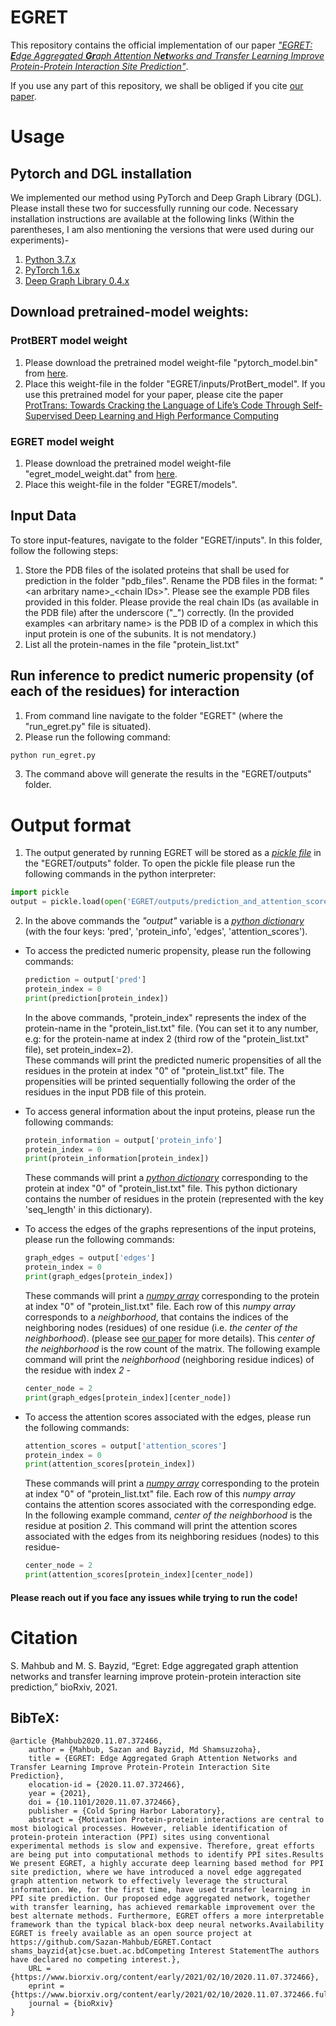 # EGRET
This repository contains the official implementation of our paper [*"EGRET: **E**dge Aggregated **Gr**aph Attention N**et**works and Transfer Learning Improve Protein-Protein Interaction Site Prediction"*](https://doi.org/10.1101/2020.11.07.372466).

If you use any part of this repository, we shall be obliged if you cite [our paper](https://doi.org/10.1101/2020.11.07.372466).

# Usage
## Pytorch and DGL installation
We implemented our method using PyTorch and Deep Graph Library (DGL). Please install these two for successfully running our code. Necessary installation instructions are available at the following links (Within the parentheses, I am also mentioning the versions that were used during our experiments)-
1. [Python 3.7.x](https://www.python.org/downloads/)
2. [PyTorch 1.6.x](https://pytorch.org/get-started/locally/#start-locally)
3. [Deep Graph Library 0.4.x](https://docs.dgl.ai/en/0.4.x/install)

## Download pretrained-model weights:
### ProtBERT model weight
1. Please download the pretrained model weight-file "pytorch_model.bin" from [here](https://drive.google.com/file/d/10MLado6OTLtQ_RWbBEyZNaPCVXaCf73z/view?usp=sharing).
2. Place this weight-file in the folder "EGRET/inputs/ProtBert_model".
If you use this pretrained model for your paper, please cite the paper [ProtTrans: Towards Cracking the Language of Life’s Code Through Self-Supervised Deep Learning and High Performance Computing](https://www.biorxiv.org/content/10.1101/2020.07.12.199554v2)
### EGRET model weight
1. Please download the pretrained model weight-file "egret_model_weight.dat" from [here](https://drive.google.com/file/d/1KsbJ6x8y_8YneO29d81khIhXwt57SWwz/view?usp=sharing).
2. Place this weight-file in the folder "EGRET/models".

## Input Data
To store input-features, navigate to the folder "EGRET/inputs". In this folder, follow the following steps:
1. Store the PDB files of the isolated proteins that shall be used for prediction in the folder "pdb_files". Rename the PDB files in the format: "\<an arbritary name\>\_\<chain IDs\>". Please see the example PDB files provided in this folder. Please provide the real chain IDs (as available in the PDB file) after the underscore ("\_") correctly. (In the provided examples \<an arbritary name\> is the PDB ID of a complex in which this input protein is one of the subunits. It is not mendatory.)
2. List all the protein-names in the file "protein_list.txt"

## Run inference to predict numeric propensity (of each of the residues) for interaction
1. From command line navigate to the folder "EGRET" (where the "run_egret.py" file is situated).
2. Please run the following command:
```python
python run_egret.py
```
3. The command above will generate the results in the "EGRET/outputs" folder.

# Output format
1. The output generated by running EGRET will be stored as a [*pickle file*](https://docs.python.org/3/library/pickle.html) in the "EGRET/outputs" folder. To open the pickle file please run the following commands in the python interpreter:
  ```python
  import pickle
  output = pickle.load(open('EGRET/outputs/prediction_and_attention_scores.pkl', 'rb'))
  ```
2. In the above commands the *"output"* variable is a [*python dictionary*](https://docs.python.org/3/tutorial/datastructures.html#dictionaries) (with the four keys: 'pred', 'protein_info', 'edges', 'attention_scores').  
  - To access the predicted numeric propensity, please run the following commands:  
    ```python
    prediction = output['pred']  
    protein_index = 0  
    print(prediction[protein_index])  
    ```
    In the above commands, "protein_index" represents the index of the protein-name in the "protein_list.txt" file. (You can set it to any number, e.g: for the protein-name at index 2 (third row of the "protein_list.txt" file), set protein_index=2).  
    These commands will print the predicted numeric propensities of all the residues in the protein at index "0" of "protein_list.txt" file. The propensities will be printed sequentially following the order of the residues in the input PDB file of this protein.  

  - To access general information about the input proteins, please run the following commands:  
    ```python
    protein_information = output['protein_info']  
    protein_index = 0  
    print(protein_information[protein_index])    
    ```
    These commands will print a [*python dictionary*](https://docs.python.org/3/tutorial/datastructures.html#dictionaries) corresponding to the protein at index "0" of "protein_list.txt" file. This python dictionary contains the number of residues in the protein (represented with the key 'seq_length' in this dictionary).  

  - To access the edges of the graphs representions of the input proteins, please run the following commands:  
    ```python
    graph_edges = output['edges']  
    protein_index = 0  
    print(graph_edges[protein_index])  
    ```
    These commands will print a [*numpy array*](https://numpy.org/doc/stable/reference/generated/numpy.array.html) corresponding to the protein at index "0" of "protein_list.txt" file. Each row of this *numpy array* corresponds to a *neighborhood*, that contains the indices of the neighboring nodes (residues) of one residue (i.e. *the center of the neighborhood*). (please see [our paper](https://doi.org/10.1101/2020.11.07.372466) for more details). This *center of the neighborhood* is the row count of the matrix. The following example command will print the *neighborhood* (neighboring residue indices) of the residue with index *2* -  
    ```python
    center_node = 2  
    print(graph_edges[protein_index][center_node])  
    ```
  
  - To access the attention scores associated with the edges, please run the following commands:  
    ```python
    attention_scores = output['attention_scores']  
    protein_index = 0  
    print(attention_scores[protein_index])  
    ```
    These commands will print a [*numpy array*](https://numpy.org/doc/stable/reference/generated/numpy.array.html) corresponding to the protein at index "0" of "protein_list.txt" file. Each row of this *numpy array* contains the attention scores associated with the corresponding edge. In the following example command, *center of the neighborhood* is the residue at position *2*. This command will print the attention scores associated with the edges from its neighboring residues (nodes) to this residue-  
    ```python
    center_node = 2  
    print(attention_scores[protein_index][center_node])  
    ```

#### Please reach out if you face any issues while trying to run the code!

# Citation
S. Mahbub and M. S. Bayzid, “Egret: Edge aggregated graph attention networks and
transfer learning improve protein-protein interaction site prediction,” bioRxiv, 2021.

## BibTeX:
```
@article {Mahbub2020.11.07.372466,
	author = {Mahbub, Sazan and Bayzid, Md Shamsuzzoha},
	title = {EGRET: Edge Aggregated Graph Attention Networks and Transfer Learning Improve Protein-Protein Interaction Site Prediction},
	elocation-id = {2020.11.07.372466},
	year = {2021},
	doi = {10.1101/2020.11.07.372466},
	publisher = {Cold Spring Harbor Laboratory},
	abstract = {Motivation Protein-protein interactions are central to most biological processes. However, reliable identification of protein-protein interaction (PPI) sites using conventional experimental methods is slow and expensive. Therefore, great efforts are being put into computational methods to identify PPI sites.Results We present EGRET, a highly accurate deep learning based method for PPI site prediction, where we have introduced a novel edge aggregated graph attention network to effectively leverage the structural information. We, for the first time, have used transfer learning in PPI site prediction. Our proposed edge aggregated network, together with transfer learning, has achieved remarkable improvement over the best alternate methods. Furthermore, EGRET offers a more interpretable framework than the typical black-box deep neural networks.Availability EGRET is freely available as an open source project at https://github.com/Sazan-Mahbub/EGRET.Contact shams_bayzid{at}cse.buet.ac.bdCompeting Interest StatementThe authors have declared no competing interest.},
	URL = {https://www.biorxiv.org/content/early/2021/02/10/2020.11.07.372466},
	eprint = {https://www.biorxiv.org/content/early/2021/02/10/2020.11.07.372466.full.pdf},
	journal = {bioRxiv}
}
```
